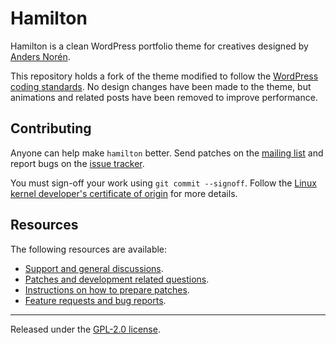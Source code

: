 # Hamilton

Hamilton is a clean WordPress portfolio theme for creatives designed by
[Anders Norén](https://andersnoren.se/).

This repository holds a fork of the theme modified to follow the
[WordPress coding
standards](https://developer.wordpress.org/coding-standards/wordpress-coding-standards/).
No design changes have been made to the theme, but animations and
related posts have been removed to improve performance.

## Contributing

Anyone can help make `hamilton` better. Send patches on the [mailing
list](https://lists.sr.ht/~jamesponddotco/public-inbox) and report bugs
on the [issue
tracker](https://todo.sr.ht/~jamesponddotco/public-tracker).

You must sign-off your work using `git commit --signoff`. Follow the
[Linux kernel developer's certificate of
origin](https://www.kernel.org/doc/html/latest/process/submitting-patches.html#sign-your-work-the-developer-s-certificate-of-origin)
for more details.

## Resources

The following resources are available:

- [Support and general discussions](https://lists.sr.ht/~jamesponddotco/public-inbox).
- [Patches and development related questions](https://lists.sr.ht/~jamesponddotco/public-inbox).
- [Instructions on how to prepare patches](https://git-send-email.io/).
- [Feature requests and bug reports](https://todo.sr.ht/~jamesponddotco/public-tracker).

---

Released under the [GPL-2.0 license](LICENSE.md).
